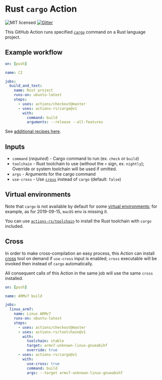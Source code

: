 # Rust `cargo` Action

![MIT licensed](https://img.shields.io/badge/license-MIT-blue.svg)
[![Gitter](https://badges.gitter.im/actions-rs/community.svg)](https://gitter.im/actions-rs/community)

This GitHub Action runs specified [`cargo`](https://github.com/rust-lang/cargo)
command on a Rust language project.

## Example workflow

```yaml
on: [push]

name: CI

jobs:
  build_and_test:
    name: Rust project
    runs-on: ubuntu-latest
    steps:
      - uses: actions/checkout@master
      - uses: actions-rs/cargo@v1
        with:
          command: build
          arguments: --release --all-features
```

See [additional recipes here](https://github.com/actions-rs/meta).

## Inputs

* `command` (*required*) - Cargo command to run (ex. `check` or `build`)
* `toolchain` - Rust toolchain to use (without the `+` sign, ex. `nightly`);\
    Override or system toolchain will be used if omitted.
* `args` - Arguments for the cargo command
* `use-cross` - Use [`cross`](https://github.com/rust-embedded/cross) instead of `cargo` (default: `false`)

## Virtual environments

Note that `cargo` is not available by default for some [virtual environments](https://help.github.com/en/articles/software-in-virtual-environments-for-github-actions);
for example, as for 2019-09-15, `macOS` env is missing it.

You can use [`actions-rs/toolchain`](https://github.com/actions-rs/toolchain)
to install the Rust toolchain with `cargo` included.

## Cross

In order to make cross-compilation an easy process,
this Action can install [cross](https://github.com/rust-embedded/cross)
tool on demand if `use-cross` input is enabled; `cross` executable will be invoked
then instead of `cargo` automatically.

All consequent calls of this Action in the same job will use the same `cross` installed.

```yaml
on: [push]

name: ARMv7 build

jobs:
  linux_arm7:
    name: Linux ARMv7
    runs-on: ubuntu-latest
    steps:
      - uses: actions/checkout@master
      - uses: actions-rs/toolchain@v1
        with:
          toolchain: stable
          target: armv7-unknown-linux-gnueabihf
          override: true
      - uses: actions-rs/cargo@v1
        with:
          use-cross: true
          command: build
          args: --target armv7-unknown-linux-gnueabihf
```
